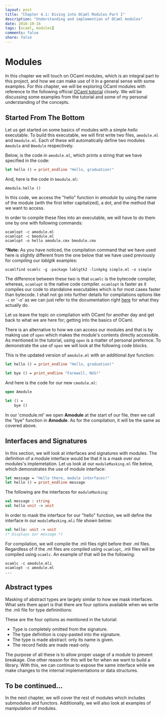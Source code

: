 ```yaml
---
layout: post
title: "Chapter 4.1: Diving into OCaml Modules Part I"
description: "Understanding and implemention of OCaml modules"
date: 2016-10-16
tags: [ocaml, modules]
comments: false
share: false
---
```


# Modules
In this chapter we will touch on OCaml modules, which is an integral part to this project, and how we can make use of it in a general sense with some examples. For this chapter, we will be exploring OCaml modules with reference to the following official [OCaml tutorial](https://ocaml.org/learn/tutorials/modules.html) closely. We will be discussing some examples from the tutorial and some of my personal understanding of the concepts.

## Started From The Bottom
Let us get started on some basics of modules with a simple <i>hello</i> executable. To build this executable, we will first write two files, ```amodule.ml``` and ```bmodule.ml```. Each of these will automatically define two modules ```Amodule``` and ```Bmodule``` respectively.

Below, is the code in ```amodule.ml```, which prints a string that we have specified in the code:

```ocaml
let hello () = print_endline "Hello, graduation!"
```

And, here is the code in ```bmodule.ml```:

```ocaml
Amodule.hello ()
```

In this code, we access the "hello" function in <i>amodule</i> by using the name of the module (with the first letter capitalized), a dot, and the method that we want to access.

In order to compile these files into an executable, we will have to do them one by one with following commands:

```
ocamlopt -c amodule.ml
ocamlopt -c bmodule.ml
ocamlopt -o hello amodule.cmx bmodule.cmx
```

*<b>Note:</b> As you have noticed, the compilation command that we have used here is slightly different from the one below that we have used previously for compiling our <i>lablgtk</i> examples:

```
ocamlfind ocamlc -g -package lablgtk2 -linkpkg simple.ml -o simple
```

The difference between these two is that `ocamlc` is the bytecode compiler, whereas, `ocamlopt` is the native code compiler. `ocamlopt` is faster as it compiles our code to standalone executables which is for most cases faster than bytecode. I shall not go into further details for compilations options like `-c` or '-o' as we can just refer to the documentation right [here](http://caml.inria.fr/pub/docs/manual-ocaml/comp.html) for what they actually do.

Let us leave the topic on compilation with OCaml for another day and get back to what we are here for; getting into the basics of OCaml.

There is an alternative to how we can access our modules and that is by making use of `open` which makes the module's contents directly accessible. As mentioned in the tutorial, using `open` is a matter of personal prefernce. To demonstrate the use of `open` we will look at the following code blocks.

This is the updated version of `amodule.ml` with an additional <i>bye</i> function:

```ocaml
let hello () = print_endline "Hello, graduation!"

let bye () = print_endline "Farewell, NUS!"
```

And here is the code for our new `cmodule.ml`:

```ocaml
open Amodule

let () = 
	bye ()
```

In our 'cmodule.ml' we open <b>Amodule</b> at the start of our file, then we call the "bye" function in <b>Amodule</b>. As for the compilation, it will be the same as covered above.

## Interfaces and Signatures	
In this section, we will look at interfaces and signatures with modules. The definition of a module interface would be that it is a mask over our modules's implemetation. Let us look at our `moduleMasking.ml` file below, which demonstrates the use of module interface:

```ocaml
let message = "Hello there, module interfaces!"
let hello () = print_endline message
```

The following are the interfaces for `moduleMasking`:

```ocaml
val message : string
val hello unit -> unit
```

In order to mask the interface for our "hello" function, we will define the interface in our `moduleMasking.mli` file shown below:

```ocaml
val hello: unit -> unit
(* Displays our message *)
```

For compilation, we will compile the .mli files right before their .ml files. Regardless of if the .ml files are compiled using `ocamlopt`, .mli files will be compiled using `ocamlc`. An example of that will be the following:

```
ocamlc -c amodule.mli
ocamlopt -c amodule.ml
...
``` 

## Abstract types
Masking of abstract types are largely similar to how we mask interfaces. What sets them apart is that there are four options available when we write the .mli file for type defininitions:

These are the four options as mentioned in the tutorial:

* Type is completely omitted from the signature.
* The type definition is copy-pasted into the signature.
* The type is made abstract: only its name is given.
* The record fields are made read-only.

The purpose of all these is to allow proper usage of a module to prevent breakage. One other reason for this will be for when we want to build a library. With this, we can continue to expose the same interface while we make changes to the internal implementations or data structures.

## To be continued...
In the next chapter, we will cover the rest of modules which includes submodules and functors. Additionally, we will also look at examples of manipulation of modules. 
